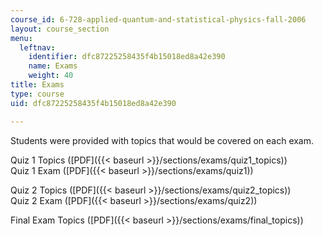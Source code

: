 ```yaml
---
course_id: 6-728-applied-quantum-and-statistical-physics-fall-2006
layout: course_section
menu:
  leftnav:
    identifier: dfc87225258435f4b15018ed8a42e390
    name: Exams
    weight: 40
title: Exams
type: course
uid: dfc87225258435f4b15018ed8a42e390

---
```


Students were provided with topics that would be covered on each exam.

Quiz 1 Topics ([PDF]({{< baseurl >}}/sections/exams/quiz1_topics))  
Quiz 1 Exam ([PDF]({{< baseurl >}}/sections/exams/quiz1))

Quiz 2 Topics ([PDF]({{< baseurl >}}/sections/exams/quiz2_topics))  
Quiz 2 Exam ([PDF]({{< baseurl >}}/sections/exams/quiz2))

Final Exam Topics ([PDF]({{< baseurl >}}/sections/exams/final_topics))